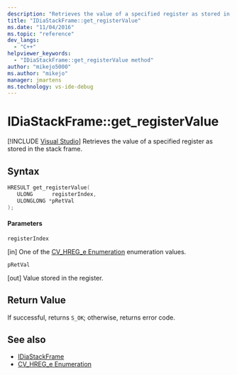 ```yaml
---
description: "Retrieves the value of a specified register as stored in the stack frame."
title: "IDiaStackFrame::get_registerValue"
ms.date: "11/04/2016"
ms.topic: "reference"
dev_langs:
  - "C++"
helpviewer_keywords:
  - "IDiaStackFrame::get_registerValue method"
author: "mikejo5000"
ms.author: "mikejo"
manager: jmartens
ms.technology: vs-ide-debug
---
```

# IDiaStackFrame::get_registerValue

 [!INCLUDE [Visual Studio](~/includes/applies-to-version/vs-windows-only.md)]
Retrieves the value of a specified register as stored in the stack frame.

## Syntax

```C++
HRESULT get_registerValue(
   ULONG      registerIndex,
   ULONGLONG *pRetVal
);
```

#### Parameters
 `registerIndex`

[in] One of the [CV_HREG_e Enumeration](../../debugger/debug-interface-access/cv-hreg-e.md) enumeration values.

 `pRetVal`

[out] Value stored in the register.

## Return Value
 If successful, returns `S_OK`; otherwise, returns error code.

## See also
- [IDiaStackFrame](../../debugger/debug-interface-access/idiastackframe.md)
- [CV_HREG_e Enumeration](../../debugger/debug-interface-access/cv-hreg-e.md)
